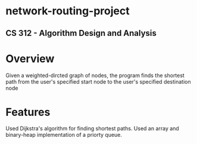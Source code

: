# network-routing-project
## CS 312 - Algorithm Design and Analysis

# Overview

Given a weighted-dircted graph of nodes, the program finds the shortest path from the user's specified start node to the user's specified destination node

# Features

Used Dijkstra's algorithm for finding shortest paths. Used an array and binary-heap implementation of a priorty queue.
